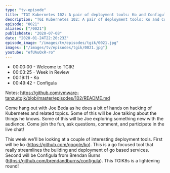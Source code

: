 ```yaml
---
type: "tv-episode"
title: "TGI Kubernetes 102: A pair of deployment tools: Ko and Configula"
description: "TGI Kubernetes 102: A pair of deployment tools: Ko and Configula"
episode: "0021"
aliases: ["/0021"]
publishdate: "2020-07-08"
date: "2020-01-24T22:20:23Z"
episode_image: "/images/tv/episodes/tgik/0021.jpg"
images: ["/images/tv/episodes/tgik/0021.jpg"]
youtube: "efUAuOxR-ro"
---
```


- 00:00:00 - Welcome to TGIK!
- 00:03:25 - Week in Review
- 00:19:11 - Ko
- 00:49:42 - Configula

Notes: https://github.com/vmware-tanzu/tgik/blob/master/episodes/102/README.md

Come hang out with Joe Beda as he does a bit of hands on hacking of Kubernetes and related topics. Some of this will be Joe talking about the things he knows. Some of this will be Joe exploring something new with the audience. Come join the fun, ask questions, comment, and participate in the live chat!

This week we&#39;ll be looking at a couple of interesting deployment tools.  First will be ko (https://github.com/google/ko).  This is a go focused tool that really streamlines the building and deployment of go based services.  Second will be Configula from Brendan Burns (https://github.com/brendandburns/configula).  This TGIK8s is a lightening round!
